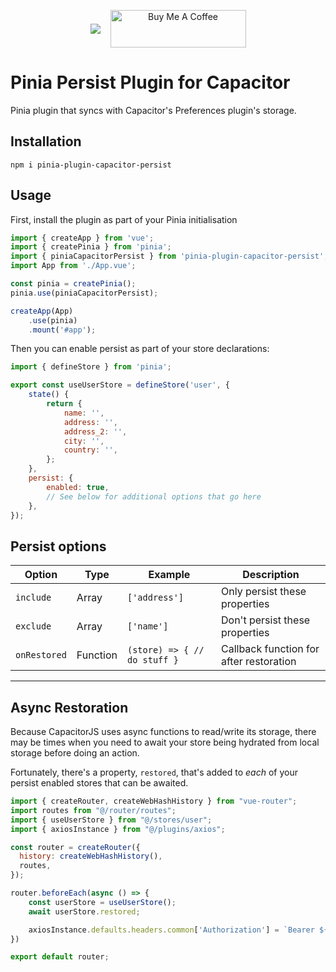 <p align="center" style="display:flex;align-items:center;gap:1rem;justify-content:center">
<a href="https://github.com/sponsors/craigrileyuk" target="_blank"><img src="https://img.shields.io/badge/sponsor-GitHub%20Sponsors-fafbfc?style=for-the-badge&logo=github" /></a>
<a href="https://www.buymeacoffee.com/craigrileyuk" target="_blank"><img src="https://cdn.buymeacoffee.com/buttons/v2/default-yellow.png" alt="Buy Me A Coffee" style="height: 60px !important;width: 217px !important;" /></a>
</p>

# Pinia Persist Plugin for Capacitor

Pinia plugin that syncs with Capacitor's Preferences plugin's storage.

## Installation

```
npm i pinia-plugin-capacitor-persist
```

## Usage

First, install the plugin as part of your Pinia initialisation

```js
import { createApp } from 'vue';
import { createPinia } from 'pinia';
import { piniaCapacitorPersist } from 'pinia-plugin-capacitor-persist';
import App from './App.vue';

const pinia = createPinia();
pinia.use(piniaCapacitorPersist);

createApp(App)
    .use(pinia)
    .mount('#app');
```

Then you can enable persist as part of your store declarations:

```js
import { defineStore } from 'pinia';

export const useUserStore = defineStore('user', {
	state() {
		return {
			name: '',
			address: '',
			address_2: '',
			city: '',
			country: '',
		};
	},
	persist: {
		enabled: true,
        // See below for additional options that go here
	},
});
```

## Persist options

| Option       | Type     | Example                      | Description                             |
| ------------ | -------- | ---------------------------- | --------------------------------------- |
| `include`    | Array    | `['address']`                | Only persist these properties           |
| `exclude`    | Array    | `['name']`                   | Don't persist these properties          |
| `onRestored` | Function | `(store) => { // do stuff }` | Callback function for after restoration |

---

## Async Restoration

Because CapacitorJS uses async functions to read/write its storage, there may be times when you need to await your store being hydrated from local storage before doing an action.

Fortunately, there's a property, `restored`, that's added to *each* of your persist enabled stores that can be awaited.

```js
import { createRouter, createWebHashHistory } from "vue-router";
import routes from "@/router/routes";
import { useUserStore } from "@/stores/user";
import { axiosInstance } from "@/plugins/axios";

const router = createRouter({
  history: createWebHashHistory(),
  routes,
});

router.beforeEach(async () => {
    const userStore = useUserStore();
    await userStore.restored;

    axiosInstance.defaults.headers.common['Authorization'] = `Bearer ${userStore.token}`;
})

export default router;
```

